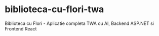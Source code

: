 # biblioteca-cu-flori-twa
Biblioteca cu Flori - Aplicatie completa TWA cu AI, Backend ASP.NET si Frontend React
